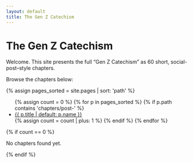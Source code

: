 ```yaml
---
layout: default
title: The Gen Z Catechism
---
```


# The Gen Z Catechism

Welcome. This site presents the full “Gen Z Catechism” as 60 short, social-post–style chapters.

Browse the chapters below:

{% assign pages_sorted = site.pages | sort: 'path' %}
<ul class="chapters-list">
{% assign count = 0 %}
{% for p in pages_sorted %}
  {% if p.path contains 'chapters/post-' %}
    <li><a href="{{ p.url }}">{{ p.title | default: p.name }}</a></li>
    {% assign count = count | plus: 1 %}
  {% endif %}
{% endfor %}
  </ul>
{% if count == 0 %}
  <p>No chapters found yet.</p>
{% endif %}
